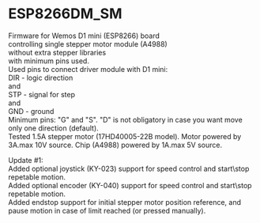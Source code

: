 # ESP8266DM_SM

Firmware for Wemos D1 mini (ESP8266) board <br>
controlling single stepper motor module (A4988) <br>
without extra stepper libraries <br>
with minimum pins used.
<br>
Used pins to connect driver module with D1 mini: 
<br>
DIR - logic direction 
<br>
and 
<br>
STP - signal for step 
<br>
and 
<br>
GND - ground
<br>
Minimum pins: "G" and "S". "D" is not obligatory in case you want move only one direction (default).
<br>
Tested 1.5A stepper motor (17HD40005-22B model). Motor powered by 3A.max 10V source. Chip (A4988) powered by 1A.max 5V source.


Update #1:<br>
Added optional joystick (KY-023) support for speed control and start\stop repetable motion.<br>
Added optional encoder (KY-040) support for speed control and start\stop repetable motion.<br>
Added endstop support for initial stepper motor position reference, and pause motion in case of limit reached (or pressed manually).
<br>
